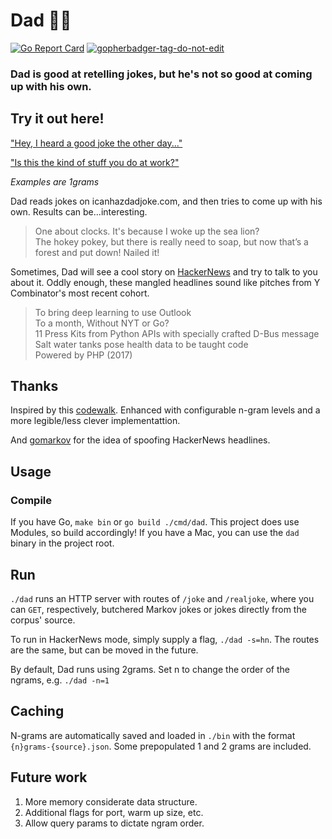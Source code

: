 # Dad :man_shrugging:
[![Go Report Card](https://goreportcard.com/badge/github.com/alee792/dad)](https://goreportcard.com/report/github.com/alee792/dad) <a href='https://github.com/jpoles1/gopherbadger' target='_blank'>![gopherbadger-tag-do-not-edit](https://img.shields.io/badge/Go%20Coverage-89%25-brightgreen.svg?longCache=true&style=flat)</a>
### Dad is good at retelling jokes, but he's not so good at coming up with his own.

## Try it out here!
["Hey, I heard a good joke the other day..."](https://dad-git-master.alee792.now.sh/pkg/now/joke/joke.go)

["Is this the kind of stuff you do at work?"](https://dad-git-master.alee792.now.sh/pkg/now/hn/hn.go)

*Examples are 1grams*

Dad reads jokes on icanhazdadjoke.com, and then tries to come up with his own. Results can be...interesting.
> One about clocks. It's because I woke up the sea lion?  
> The hokey pokey, but there is really need to soap, but now that’s a forest and put down!
> Nailed it!  

Sometimes, Dad will see a cool story on [HackerNews](https://news.ycombinator.com/news) and try to talk to you about it. Oddly enough, these mangled headlines sound like pitches from Y Combinator's most recent cohort.
> To bring deep learning to use Outlook  
> To a month, Without NYT or Go?  
> 11 Press Kits from Python APIs with specially crafted D-Bus message  
> Salt water tanks pose health data to be taught code  
> Powered by PHP (2017)  

## Thanks 
Inspired by this [codewalk](https://golang.org/doc/codewalk/markov/). Enhanced with configurable n-gram levels and a more legible/less clever implementattion.

And [gomarkov](https://github.com/mb-14/gomarkov) for the idea of spoofing HackerNews headlines.

## Usage
### Compile
If you have Go, `make bin` or `go build ./cmd/dad`. This project does use Modules, so build accordingly!
If you have a Mac, you can use the `dad` binary in the project root.

## Run
`./dad` runs an HTTP server with routes of `/joke` and `/realjoke`, where you can `GET`, respectively, butchered Markov jokes or jokes directly from the corpus' source.

To run in HackerNews mode, simply supply a flag, `./dad -s=hn`. The routes are the same, but can be moved in the future.

By default, Dad runs using 2grams. Set n to change the order of the ngrams, e.g. `./dad -n=1`

## Caching
N-grams are automatically saved and loaded in `./bin` with the format `{n}grams-{source}.json`. Some prepopulated 1 and 2 grams are included.

## Future work
1. More memory considerate data structure.
2. Additional flags for port, warm up size, etc.
3. Allow query params to dictate ngram order.
